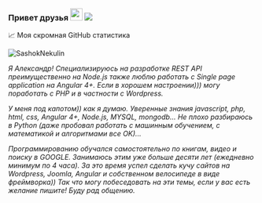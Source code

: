 ### Привет друзья <img src="https://media.giphy.com/media/hvRJCLFzcasrR4ia7z/giphy.gif" width="25px">         ![](https://visitor-badge.glitch.me/badge?page_id=SashokNekulin.SashokNekulin)

📈 Моя скромная GitHub статистика
<p align="left"> <img src="https://github-readme-stats.vercel.app/api?username=SashokNekulin&show_icons=true&theme=gotham" alt="SashokNekulin" />
  
*Я Александр! Специализируюсь на разработке REST API преимущественно на Node.js также люблю работать с Single page application на Angular 4+. Если в хорошем настроении))) могу поработать с PHP и в частности с Wordpress.*

*У меня под капотом)) как я думаю. Уверенные знания javascript, php, html, css, Angular 4+, Node.js, MYSQL, mongodb... Не плохо разбираюсь в Python (даже пробовал работать с машинным обучением, с математикой и алгоритмами все OK)...*

*Программированию обучался самостоятельно по книгам, видео и поиску в GOOGLE. Занимаюсь этим уже больше десяти лет (ежедневно минимум по 4 часа). За это время успел сделать кучу сайтов на Wordpress, Joomla, Angular и собственном вeлосипеде в виде фреймворка)) Так что могу побеседовать на эти темы, если у вас есть желание пишите! Буду рад общению.*
